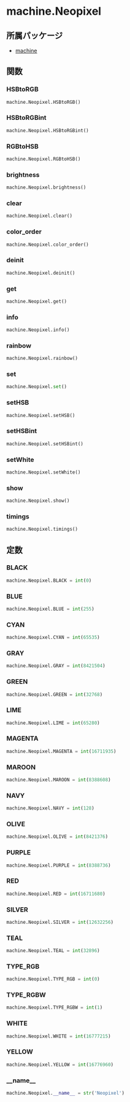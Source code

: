 # machine.Neopixel

## 所属パッケージ
- [machine](../../module/machine)

## 関数

### HSBtoRGB
```python
machine.Neopixel.HSBtoRGB()
```

### HSBtoRGBint
```python
machine.Neopixel.HSBtoRGBint()
```

### RGBtoHSB
```python
machine.Neopixel.RGBtoHSB()
```

### brightness
```python
machine.Neopixel.brightness()
```

### clear
```python
machine.Neopixel.clear()
```

### color\_order
```python
machine.Neopixel.color_order()
```

### deinit
```python
machine.Neopixel.deinit()
```

### get
```python
machine.Neopixel.get()
```

### info
```python
machine.Neopixel.info()
```

### rainbow
```python
machine.Neopixel.rainbow()
```

### set
```python
machine.Neopixel.set()
```

### setHSB
```python
machine.Neopixel.setHSB()
```

### setHSBint
```python
machine.Neopixel.setHSBint()
```

### setWhite
```python
machine.Neopixel.setWhite()
```

### show
```python
machine.Neopixel.show()
```

### timings
```python
machine.Neopixel.timings()
```

## 定数

### BLACK
```python
machine.Neopixel.BLACK = int(0)
```

### BLUE
```python
machine.Neopixel.BLUE = int(255)
```

### CYAN
```python
machine.Neopixel.CYAN = int(65535)
```

### GRAY
```python
machine.Neopixel.GRAY = int(8421504)
```

### GREEN
```python
machine.Neopixel.GREEN = int(32768)
```

### LIME
```python
machine.Neopixel.LIME = int(65280)
```

### MAGENTA
```python
machine.Neopixel.MAGENTA = int(16711935)
```

### MAROON
```python
machine.Neopixel.MAROON = int(8388608)
```

### NAVY
```python
machine.Neopixel.NAVY = int(128)
```

### OLIVE
```python
machine.Neopixel.OLIVE = int(8421376)
```

### PURPLE
```python
machine.Neopixel.PURPLE = int(8388736)
```

### RED
```python
machine.Neopixel.RED = int(16711680)
```

### SILVER
```python
machine.Neopixel.SILVER = int(12632256)
```

### TEAL
```python
machine.Neopixel.TEAL = int(32896)
```

### TYPE\_RGB
```python
machine.Neopixel.TYPE_RGB = int(0)
```

### TYPE\_RGBW
```python
machine.Neopixel.TYPE_RGBW = int(1)
```

### WHITE
```python
machine.Neopixel.WHITE = int(16777215)
```

### YELLOW
```python
machine.Neopixel.YELLOW = int(16776960)
```

### \_\_name\_\_
```python
machine.Neopixel.__name__ = str('Neopixel')
```
